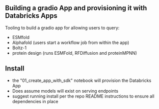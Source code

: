## Building a gradio App and provisioning it with Databricks Apps

Tooling to build a gradio app for allowing users to query:
 - ESMfold
 - Alphafold (users start a workflow job from within the app)
 - Boltz-1
 - protein design (runs ESMFold, RFDiffusion and proteinMPNN)

## Install
 - the "01_create_app_with_sdk" notebook will provision the Databricks App
 - Does assume models will exist on serving endpoints
  - suggest running install per the repo README instructions to ensure all dependencies in place

  